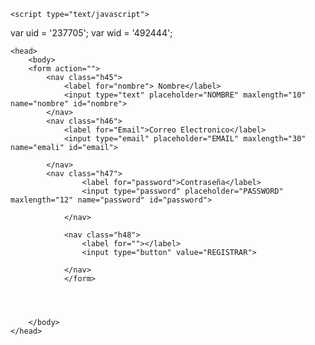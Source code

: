 <html lang="es">
    <meta charset="utf-8"/>
    <title>
        REGISTRACION
    </title>

    <script type="text/javascript">
  var uid = '237705';
  var wid = '492444';
</script>
<script type="text/javascript" src="//cdn.popcash.net/pop.js"></script>
<link rel="stylesheet" href="formularios.css">
    
    <head>
        <body>
        <form action="">
            <nav class="h45">
                <label for="nombre"> Nombre</label>
                <input type="text" placeholder="NOMBRE" maxlength="10" name="nombre" id="nombre">
            </nav>
            <nav class="h46">
                <label for="Email">Correo Electronico</label>
                <input type="email" placeholder="EMAIL" maxlength="30" name="emali" id="email">

            </nav>
            <nav class="h47">
                    <label for="password">Contraseña</label>
                    <input type="password" placeholder="PASSWORD" maxlength="12" name="password" id="password">
    
                </nav>
                
                <nav class="h48">
                    <label for=""></label>
                    <input type="button" value="REGISTRAR">

                </nav>
                </form>
            
                    
        

        </body>
    </head>
</html>
